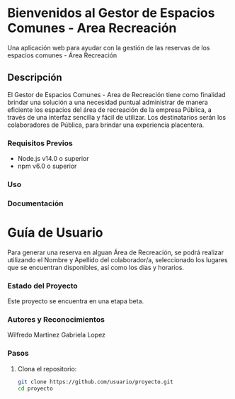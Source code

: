 # Bienvenidos al Gestor de Espacios Comunes - Area Recreación  
Una aplicación web para ayudar con la gestión de las reservas de los espacios comunes - Área Recreación

## Descripción
El Gestor de Espacios Comunes - Area de Recreación tiene como finalidad brindar una solución a una necesidad puntual administrar de manera eficiente los espacios del área de recreación de la empresa Pública, a través de una interfaz sencilla y fácil de utilizar. Los destinatarios serán los colaboradores de Pública, para brindar una experiencia placentera.


### Requisitos Previos
- Node.js v14.0 o superior
- npm v6.0 o superior
### Uso 

### Documentación
# Guía de Usuario
Para generar una reserva en alguan Área de Recreación, se podrá realizar utilizando el Nombre y Apellido del colaborador/a, seleccionado los lugares que se encuentran disponibles, así como los días y horarios.
### Estado del Proyecto
Este proyecto se encuentra en una etapa beta.

### Autores y Reconocimientos
Wilfredo Martinez
Gabriela Lopez 

### Pasos
1. Clona el repositorio:
   ```sh
   git clone https://github.com/usuario/proyecto.git
   cd proyecto
